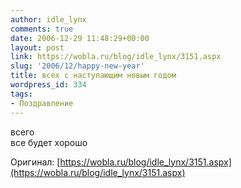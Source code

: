 ```yaml
---
author: idle_lynx
comments: true
date: 2006-12-29 11:48:29+00:00
layout: post
link: https://wobla.ru/blog/idle_lynx/3151.aspx
slug: '2006/12/happy-new-year'
title: всех с наступающим новым годом
wordpress_id: 334
tags:
- Поздравление
---
```


всего  
все будет хорошо

Оригинал: [https://wobla.ru/blog/idle_lynx/3151.aspx](https://wobla.ru/blog/idle_lynx/3151.aspx)
